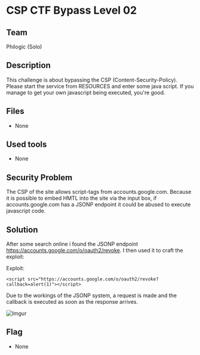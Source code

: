 # CSP CTF Bypass Level 02
## Team
Philogic (Solo)

## Description
This challenge is about bypassing the CSP (Content-Security-Policy). Please start the service from RESOURCES and enter some java script. If you manage to get your own javascript being executed, you're good. 

## Files
- None

## Used tools
- None

## Security Problem

The CSP of the site allows script-tags from accounts.google.com. Because it is possible to embed HMTL into the site via the input box, if accounts.google.com has a JSONP endpoint it could be abused to execute javascript code. 


## Solution

After some search online i found the JSONP endpoint https://accounts.google.com/o/oauth2/revoke. I then used it to craft the exploit:

Exploit:
```
<script src="https://accounts.google.com/o/oauth2/revoke?callback=alert(1)"></script>
```
Due to the workings of the JSONP system, a request is made and the callback is executed as soon as the response arrives.

![Imgur](https://i.imgur.com/HzpuH4o.png)

## Flag
- None